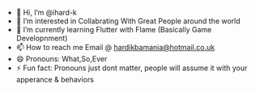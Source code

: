 - 👋 Hi, I’m @ihard-k
- 👀 I’m interested in Collabrating With Great People around the world
- 🌱 I’m currently learning Flutter with Flame (Basically Game Developnment)
- 📫 How to reach me Email @ hardikbamania@hotmail.co.uk 
- 😄 Pronouns: What,So,Ever
- ⚡ Fun fact: Pronouns just dont matter, people will assume it with your apperance & behaviors

<!---
ihard-k/ihard-k is a ✨ special ✨ repository because its `README.md` (this file) appears on your GitHub profile.
You can click the Preview link to take a look at your changes.
--->
